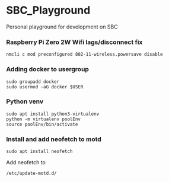 # SBC_Playground
 Personal playground for development on SBC

### Raspberry Pi Zero 2W Wifi lags/disconnect fix
```
nmcli c mod preconfigured 802-11-wireless.powersave disable
```
### Adding docker to usergroup
```
sudo groupadd docker
sudo usermod -aG docker $USER
```
### Python venv
```
sudo apt install python3-virtualenv
python -m virtualenv poolEnv
source poolEnv/bin/activate
```
### Install and add neofetch to motd
```
sudo apt install neofetch
```
Add neofetch to
```
/etc/update-motd.d/
```
